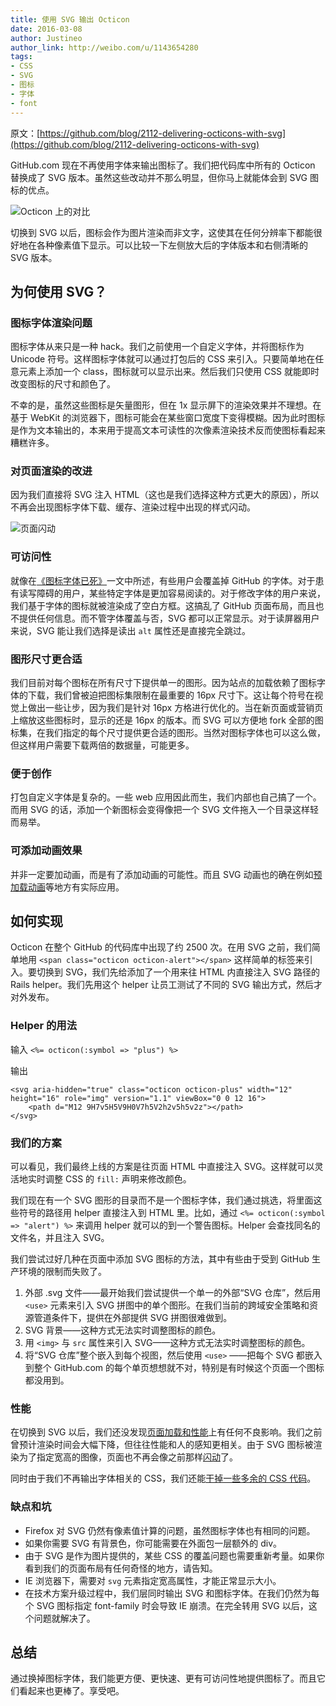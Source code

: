 ```yaml
---
title: 使用 SVG 输出 Octicon
date: 2016-03-08
author: Justineo
author_link: http://weibo.com/u/1143654280
tags:
- CSS
- SVG
- 图标
- 字体
- font
---
```


原文：[https://github.com/blog/2112-delivering-octicons-with-svg](https://github.com/blog/2112-delivering-octicons-with-svg)

GitHub.com 现在不再使用字体来输出图标了。我们把代码库中所有的 Octicon 替换成了 SVG 版本。虽然这些改动并不那么明显，但你马上就能体会到 SVG 图标的优点。

![Octicon 上的对比](/blog/delivering-octicons-with-svg/octicon-comparison.png)

切换到 SVG 以后，图标会作为图片渲染而非文字，这使其在任何分辨率下都能很好地在各种像素值下显示。可以比较一下左侧放大后的字体版本和右侧清晰的 SVG 版本。

## 为何使用 SVG？

### 图标字体渲染问题

图标字体从来只是一种 hack。我们之前使用一个自定义字体，并将图标作为 Unicode 符号。这样图标字体就可以通过打包后的 CSS 来引入。只要简单地在任意元素上添加一个 class，图标就可以显示出来。然后我们只使用 CSS 就能即时改变图标的尺寸和颜色了。

不幸的是，虽然这些图标是矢量图形，但在 1x 显示屏下的渲染效果并不理想。在基于 WebKit 的浏览器下，图标可能会在某些窗口宽度下变得模糊。因为此时图标是作为文本输出的，本来用于提高文本可读性的次像素渲染技术反而使图标看起来糟糕许多。

### 对页面渲染的改进

因为我们直接将 SVG 注入 HTML（这也是我们选择这种方式更大的原因），所以不再会出现图标字体下载、缓存、渲染过程中出现的样式闪动。

![页面闪动](/blog/delivering-octicons-with-svg/jank.gif)

<!-- more -->

### 可访问性

就像在[《图标字体已死》](https://speakerdeck.com/ninjanails/death-to-icon-fonts)一文中所述，有些用户会覆盖掉 GitHub 的字体。对于患有读写障碍的用户，某些特定字体是更加容易阅读的。对于修改字体的用户来说，我们基于字体的图标就被渲染成了空白方框。这搞乱了 GitHub 页面布局，而且也不提供任何信息。而不管字体覆盖与否，SVG 都可以正常显示。对于读屏器用户来说，SVG 能让我们选择是读出 `alt` 属性还是直接完全跳过。

### 图形尺寸更合适

我们目前对每个图标在所有尺寸下提供单一的图形。因为站点的加载依赖了图标字体的下载，我们曾被迫把图标集限制在最重要的 16px 尺寸下。这让每个符号在视觉上做出一些让步，因为我们是针对 16px 方格进行优化的。当在新页面或营销页上缩放这些图标时，显示的还是 16px 的版本。而 SVG 可以方便地 fork 全部的图标集，在我们指定的每个尺寸提供更合适的图形。当然对图标字体也可以这么做，但这样用户需要下载两倍的数据量，可能更多。

### 便于创作

打包自定义字体是复杂的。一些 web 应用因此而生，我们内部也自己搞了一个。而用 SVG 的话，添加一个新图标会变得像把一个 SVG 文件拖入一个目录这样轻而易举。

### 可添加动画效果

并非一定要加动画，而是有了添加动画的可能性。而且 SVG 动画也的确在例如[预加载动画](http://codepen.io/aaronshekey/pen/wMZBgK)等地方有实际应用。

## 如何实现

Octicon 在整个 GitHub 的代码库中出现了约 2500 次。在用 SVG 之前，我们简单地用 `<span class="octicon octicon-alert"></span>` 这样简单的标签来引入。要切换到 SVG，我们先给添加了一个用来往 HTML 内直接注入 SVG 路径的 Rails helper。我们先用这个 helper 让员工测试了不同的 SVG 输出方式，然后才对外发布。

### Helper 的用法

输入 `<%= octicon(:symbol => "plus") %>`

输出

```
<svg aria-hidden="true" class="octicon octicon-plus" width="12" height="16" role="img" version="1.1" viewBox="0 0 12 16">
    <path d="M12 9H7v5H5V9H0V7h5V2h2v5h5v2z"></path>
</svg>
```

### 我们的方案

可以看见，我们最终上线的方案是往页面 HTML 中直接注入 SVG。这样就可以灵活地实时调整 CSS 的 `fill:` 声明来修改颜色。

我们现在有一个 SVG 图形的目录而不是一个图标字体，我们通过挑选，将里面这些符号的路径用 helper 直接注入到 HTML 里。比如，通过 `<%= octicon(:symbol => "alert") %>` 来调用 helper 就可以的到一个警告图标。Helper 会查找同名的文件名，并且注入 SVG。

我们尝试过好几种在页面中添加 SVG 图标的方法，其中有些由于受到 GitHub 生产环境的限制而失败了。

1. 外部 .svg 文件——最开始我们尝试提供一个单一的外部“SVG 仓库”，然后用 `<use>` 元素来引入 SVG 拼图中的单个图形。在我们当前的跨域安全策略和资源管道条件下，提供在外部提供 SVG 拼图很难做到。
2. SVG 背景——这种方式无法实时调整图标的颜色。
3. 用 `<img>` 与 `src` 属性来引入 SVG——这种方式无法实时调整图标的颜色。
4. 将“SVG 仓库”整个嵌入到每个视图，然后使用 `<use>` ——把每个 SVG 都嵌入到整个 GitHub.com 的每个单页想想就不对，特别是有时候这个页面一个图标都没用到。


### 性能

在切换到 SVG 以后，我们还没发现[页面加载和性能](https://cloud.githubusercontent.com/assets/54012/13176951/eedb1330-d6e3-11e5-8dfb-99932ff7ee25.png)上有任何不良影响。我们之前曾预计渲染时间会大幅下降，但往往性能和人的感知更相关。由于 SVG 图标被渲染为了指定宽高的图像，页面也不再会像之前那样[闪动](http://jankfree.org/)了。

同时由于我们不再输出字体相关的 CSS，我们还能[干掉一些多余的 CSS 代码](https://cloud.githubusercontent.com/assets/54012/13176888/70d42346-d6e3-11e5-88eb-0ca0a393392c.png)。

### 缺点和坑

* Firefox 对 SVG 仍然有像素值计算的问题，虽然图标字体也有相同的问题。
* 如果你需要 SVG 有背景色，你可能需要在外面包一层额外的 div。
* 由于 SVG 是作为图片提供的，某些 CSS 的覆盖问题也需要重新考量。如果你看到我们的页面布局有任何奇怪的地方，请告知。
* IE 浏览器下，需要对 `svg` 元素指定宽高属性，才能正常显示大小。
* 在技术方案升级过程中，我们层同时输出 SVG 和图标字体。在我们仍然为每个 SVG 图标指定 font-family 时会导致 IE 崩溃。在完全转用 SVG 以后，这个问题就解决了。

## 总结

通过换掉图标字体，我们能更方便、更快速、更有可访问性地提供图标了。而且它们看起来也更棒了。享受吧。
